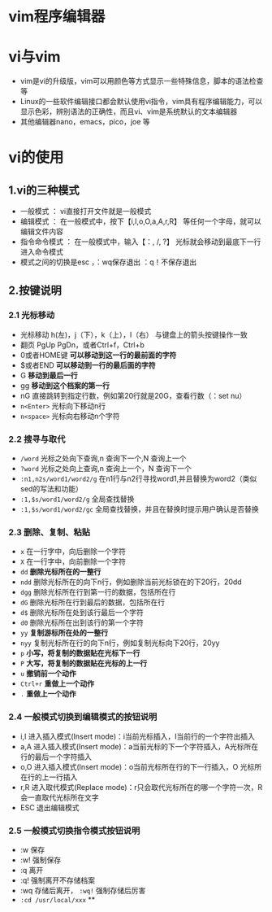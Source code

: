 # vim程序编辑器

# vi与vim

* vim是vi的升级版，vim可以用颜色等方式显示一些特殊信息，脚本的语法检查等
* Linux的一些软件编辑接口都会默认使用vi指令，vim具有程序编辑能力，可以显示色彩，辨别语法的正确性，而且vi、vim是系统默认的文本编辑器
* 其他编辑器nano，emacs，pico，joe 等　
# vi的使用

## 1.vi的三种模式
* 一般模式 ： vi直接打开文件就是一般模式
* 编辑模式 ： 在一般模式中，按下【i,I,o,O,a,A,r,R】 等任何一个字母，就可以编辑文件内容
* 指令命令模式 ： 在一般模式中，输入【：, /, ?】 光标就会移动到最底下一行进入命令模式
* 模式之间的切换是esc ，：wq保存退出 ：q！不保存退出

## 2.按键说明

### 2.1 光标移动
* 光标移动 h(左)，j（下），k（上），l（右） 与键盘上的箭头按键操作一致
* 翻页 PgUp PgDn，或者Ctrl+f，Ctrl+b
* 0或者HOME键 **可以移动到这一行的最前面的字符**
* $或者END  **可以移动到一行的最后面的字符**
* G **移动到最后一行**
* gg **移动到这个档案的第一行**
* nG 直接跳转到指定行数，例如第20行就是20G，查看行数（：set nu）
* `n<Enter>` 光标向下移动n行
* `n<space>` 光标向右移动n个字符

### 2.2 搜寻与取代
* `/word` 光标之处向下查询,n 查询下一个,N 查询上一个
* `?word` 光标之处向上查询,n 查询上一个，N 查询下一个
* `:n1,n2s/word1/word2/g`  在n1行与n2行寻找word1,并且替换为word2（类似sed的写法和功能）
* `:1,$s/word1/word2/g` 全局查找替换
* `:1,$s/word1/word2/gc` 全局查找替换，并且在替换时提示用户确认是否替换
### 2.3 删除、复制、粘贴
* `x` 在一行字中，向后删除一个字符
* `X` 在一行字中，向前删除一个字符
* `dd` **删除光标所在的一整行**
* `ndd` 删除光标所在的向下n行，例如删除当前光标锁在的下20行，20dd
* `dgg` 删除光标所在行到第一行的数据，包括所在行
* `dG` 删除光标所在行到最后的数据，包括所在行
* `d$` 删除光标所在处到该行最后一个字符
* `d0` 删除光标所在出到该行的第一个字符
* `yy` **复制游标所在处的一整行** 
* `nyy` 复制光标所在行的向下n行，例如复制光标向下20行，20yy
* `p` **小写，将复制的数据贴在光标下一行**
* `P` **大写，将复制的数据贴在光标的上一行**
* `u` **撤销前一个动作**
* `Ctrl+r` **重做上一个动作**
*  `.` **重做上一个动作**
### 2.4 一般模式切换到编辑模式的按钮说明
* i,I  进入插入模式(Insert mode)：i当前光标插入，I当前行的一个字符出插入
* a,A  进入插入模式(Insert mode)：a当前光标的下一个字符插入，A光标所在行的最后一个字符插入
* o,O  进入插入模式(Insert mode)：o当前光标所在行的下一行插入，O 光标所在行的上一行插入
* r,R  进入取代模式(Replace mode)：r只会取代光标所在的哪一个字符一次，R会一直取代光标所在文字
* ESC 退出编辑模式
### 2.5 一般模式切换指令模式按钮说明
* :w 保存
* :w! 强制保存
* :q 离开
* :q! 强制离开不存储档案
* :wq 存储后离开， `:wq!` 强制存储后厉害
* `:cd /usr/local/xxx` **
